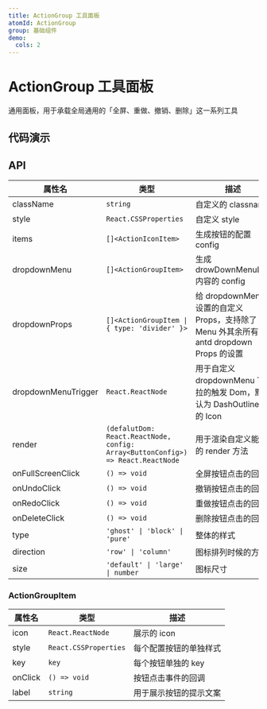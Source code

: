 ```yaml
---
title: ActionGroup 工具面板
atomId: ActionGroup
group: 基础组件
demo:
  cols: 2
---
```


# ActionGroup 工具面板

通用面板，用于承载全局通用的「全屏、重做、撤销、删除」这一系列工具

## 代码演示

<code src="./demos/basic.tsx" title="基本使用" description="通过配置 `items` 渲染"></code>
<code src="./demos/config.tsx" title='配置使用' description= "声明 `type` 为 `divider` 来渲染分隔符"></code>
<code src="./demos/dropMenu.tsx" title="dropdown" description="通过配置 `dropdownMenu` 可以在尾部渲染一个下拉内容"></code>
<code src="./demos/type.tsx" title="模式配置"></code>
<code src="./demos/custom.tsx" title='自定义' description= "通过 `render` 可以自定义渲染特殊的操作内容" ></code>
<code src="./demos/withPanel.tsx" iframe title="浮动面板中使用" description="配合 `DraggablePanel` 可以使得整个面板可浮动拖拽"></code>

## API

| 属性名              | 类型                                                                            | 描述                                                                                    |
| ------------------- | ------------------------------------------------------------------------------- | --------------------------------------------------------------------------------------- |
| className           | `string`                                                                        | 自定义的 classname                                                                      |
| style               | `React.CSSProperties`                                                           | 自定义 style                                                                            |
| items               | `[]<ActionIconItem>`                                                            | 生成按钮的配置 config                                                                   |
| dropdownMenu        | `[]<ActionGroupItem>`                                                           | 生成 drowDownMenuList 内容的 config                                                     |
| dropdownProps       | `[]<ActionGroupItem \| { type: 'divider' }>`                                    | 给 dropdownMenu 设置的自定义 Props，支持除了 Menu 外其余所有 antd dropdown Props 的设置 |
| dropdownMenuTrigger | `React.ReactNode`                                                               | 用于自定义 dropdownMenu 下拉的触发 Dom，默认为 DashOutlined 的 Icon                     |
| render              | `(defalutDom: React.ReactNode, config: Array<ButtonConfig>) => React.ReactNode` | 用于渲染自定义能力的 render 方法                                                        |
| onFullScreenClick   | `() => void`                                                                    | 全屏按钮点击的回调                                                                      |
| onUndoClick         | `() => void`                                                                    | 撤销按钮点击的回调                                                                      |
| onRedoClick         | `() => void`                                                                    | 重做按钮点击的回调                                                                      |
| onDeleteClick       | `() => void`                                                                    | 删除按钮点击的回调                                                                      |
| type                | `'ghost' \| 'block' \| 'pure'`                                                  | 整体的样式                                                                              |
| direction           | `'row' \| 'column'`                                                             | 图标排列时候的方向                                                                      |
| size                | `'default' \| 'large' \| number`                                                | 图标尺寸                                                                                |

### ActionGroupItem

| 属性名  | 类型                  | 描述                   |
| ------- | --------------------- | ---------------------- |
| icon    | `React.ReactNode`     | 展示的 icon            |
| style   | `React.CSSProperties` | 每个配置按钮的单独样式 |
| key     | `key`                 | 每个按钮单独的 key     |
| onClick | `() => void`          | 按钮点击事件的回调     |
| label   | `string`              | 用于展示按钮的提示文案 |
